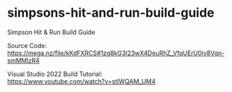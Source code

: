 # simpsons-hit-and-run-build-guide
Simpson Hit & Run Build Guide

Source Code: <br>
https://mega.nz/file/kKdFXRCS#1zg8kG3I23wX4DeuRhZ_VfqUErU0iv8Vqn-smMMlzR4

Visual Studio 2022 Build Tutorial: <br>
https://www.youtube.com/watch?v=stIWQAM_UM4
